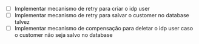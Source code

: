 - [ ] Implementar mecanismo de retry para criar o idp user
- [ ] Implementar mecanismo de retry para salvar o customer no database talvez
- [ ] Implementar mecanismo de compensação para deletar o idp user caso o customer não seja salvo no database